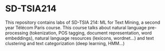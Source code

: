 # SD-TSIA214
This repository contains labs of SD-TSIA 214: ML for Text Mining, a second year Télécom Paris course. This course talks about natural language pre-processing (tokenization, POS tagging, document representation, word embeddings), natural language resources (lexicons, wordnet...) and text clustering and text categorization (deep learning, HMM...)
